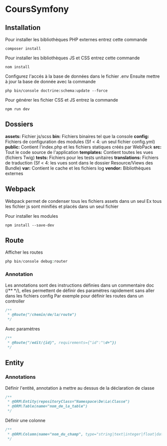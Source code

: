 # CoursSymfony

## Installation
Pour installer les bibliothèques PHP externes entrez cette commande 
```
composer install
```

Pour installer les bibliothèques JS et CSS entrez cette commande
```
nom install
```

Configurez l'accés à la base de données dans le fichier .env
Ensuite mettre à jour la base de donnée avec la commande
```
php bin/console doctrine:schema:update --force
```

Pour générer les fichier CSS et JS entrez la commande
```
npm run dev
```

## Dossiers
**assets:** Fichier js/scss
**bin:** Fichiers binaires tel que la console
**config:** Fichiers de configuration des modules (Sf < 4: un seul fichier config.yml)
**public:** Contient l'index.php et les fichiers statiques créés par WebPack
**src:** Tout le code source de l'application
**templates:** Contient toutes les vues (fichiers Twig)
**tests:** Fichiers pour les tests unitaires
**translations:** Fichiers de traduction (Sf < 4: les vues sont dans le dossier Resource/Views des Bundle)
**var:** Contient le cache et les fichiers log
**vendor:** Bibliothèques externes

## Webpack
Webpack permet de condenser tous les fichiers assets dans un seul
Ex tous les fichier js sont minifiés et placés dans un seul fichier

Pour installer les modules 
```
npm install --save-dev
```

## Route
Afficher les routes
```php
php bin/console debug:router
```

### Annotation
Les annotations sont des instructions définies dans un commentaire doc (/** */), elles permettent de définir des paramètres rapidement sans aller dans les fichiers config
Par exemple pour définir les routes dans un controller
```php
/**
 * @Route("/chemin/de/la/route")
 */
```
Avec paramètres
```php
/**
 * @Route("/edit/{id}", requirements={"id":"\d+"})
 */
```
## Entity

### Annotations
Définir l'entité, annotation à mettre au dessus de la déclaration de classe
```php
/**
 * @ORM\Entity(repositoryClass="Namespace\De\La\Classe")
 * @ORM\Table(name="nom_de_la_table")
 */
```

Définir une colonne
```php
/**
 * @ORM\Column(name="nom_du_champ", type="string|text|integer|float|datetime|json_array", nullable=true, length=255)
 */
```